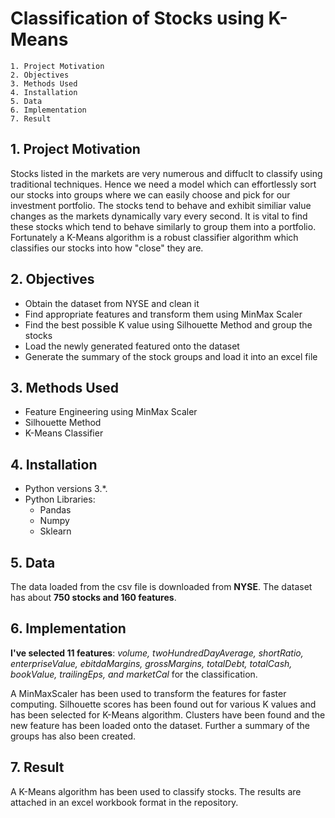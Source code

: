 # **Classification of Stocks using K-Means**

    1. Project Motivation
    2. Objectives
    3. Methods Used
    4. Installation
    5. Data
    6. Implementation
    7. Result

## 1. Project Motivation

Stocks listed in the markets are very numerous and diffuclt to classify using traditional techniques. Hence we need a model which can effortlessly sort our stocks into groups where we can easily choose and pick for our investment portfolio. The stocks tend to behave and exhibit similiar value changes as the markets dynamically vary every second. It is vital to find these stocks which tend to behave similarly to group them into a portfolio. Fortunately a K-Means algorithm is a robust classifier algorithm which classifies our stocks into how "close" they are.

## 2. Objectives

* Obtain the dataset from NYSE and clean it
* Find appropriate features and transform them using MinMax Scaler
* Find the best possible K value using Silhouette Method and group the stocks
* Load the newly generated featured onto the dataset
* Generate the summary of the stock groups and load it into an excel file 

## 3. Methods Used

* Feature Engineering using MinMax Scaler
* Silhouette Method
* K-Means Classifier

## 4. Installation

* Python versions 3.*.
* Python Libraries:
    * Pandas
    * Numpy
    * Sklearn

## 5. Data

The data loaded from the csv file is downloaded from **NYSE**. The dataset has about **750 stocks and 160 features**.

## 6. Implementation

**I've selected 11 features**: *volume, twoHundredDayAverage, shortRatio, enterpriseValue, ebitdaMargins, grossMargins, totalDebt, totalCash, bookValue, trailingEps, and marketCal* for the classification.

A MinMaxScaler has been used to transform the features for faster computing. Silhouette scores has been found out for various K values and has been selected for K-Means algorithm. Clusters have been found and the new feature has been loaded onto the dataset. Further a summary of the groups has also been created.

## 7. Result

A K-Means algorithm has been used to classify stocks. The results are attached in an excel workbook format in the repository.
